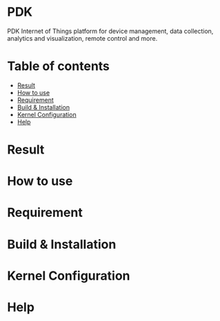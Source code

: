 # PDK
PDK Internet of Things platform for device management, data collection, analytics and visualization, remote control and more.

Table of contents
=================
<!--ts-->
   * [Result](#Result)
   * [How to use](#How-to-use)
   * [Requirement](#Requirement)
   * [Build & Installation](#Build--Installation)
   * [Kernel Configuration](#Kernel-Configuration)
   * [Help](#Help)
<!--te-->

Result
=======

How to use
=======

Requirement
=======

Build & Installation
=======

Kernel Configuration
=======

Help
=======

